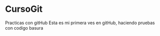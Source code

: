 # CursoGit
Practicas con gitHub
Esta es mi primera ves en gitHub, haciendo pruebas con codigo basura
